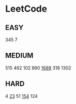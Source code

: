 # LeetCode

## EASY

345 7

## MEDIUM

515 462 102 890 [1689](https://velog.io/@jwkim/leetcode-1689) 318 1302

## HARD

4 [23](https://velog.io/@jwkim/leetcode-23) 51 [154](https://velog.io/@jwkim/leetcode-154) 124